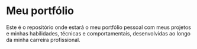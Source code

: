 # Meu portfólio

Este é o repositório onde estará o meu portfólio pessoal com meus projetos e minhas habilidades, técnicas e comportamentais, desenvolvidas ao longo da minha carreira profissional.
